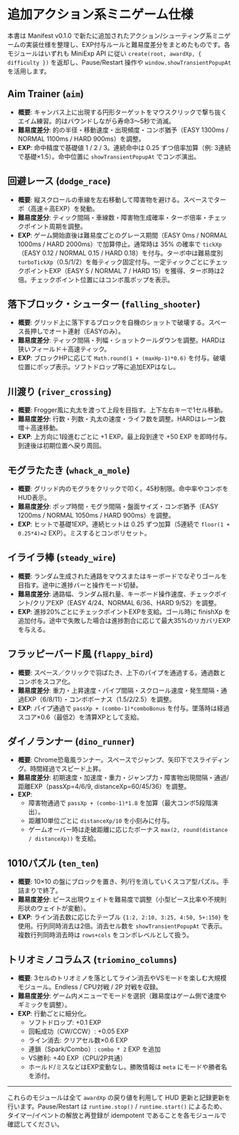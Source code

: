 # 追加アクション系ミニゲーム仕様

本書は Manifest v0.1.0 で新たに追加されたアクション/シューティング系ミニゲームの実装仕様を整理し、EXP付与ルールと難易度差分をまとめたものです。各モジュールはいずれも MiniExp API に従い `create(root, awardXp, { difficulty })` を返却し、Pause/Restart 操作や `window.showTransientPopupAt` を活用します。

## Aim Trainer (`aim`)
- **概要**: キャンバス上に出現する円形ターゲットをマウスクリックで撃ち抜くエイム練習。的はバウンドしながら寿命3〜5秒で消滅。
- **難易度差分**: 的の半径・移動速度・出現頻度・コンボ猶予（EASY 1300ms / NORMAL 1100ms / HARD 900ms）を調整。
- **EXP**: 命中精度で基礎値 1 / 2 / 3。連続命中は 0.25 ずつ倍率加算（例: 3連続で基礎×1.5）。命中位置に `showTransientPopupAt` でコンボ演出。

## 回避レース (`dodge_race`)
- **概要**: 縦スクロールの車線を左右移動して障害物を避ける。スペースでターボ（高速＋高EXP）を発動。
- **難易度差分**: ティック間隔・車線数・障害物生成確率・ターボ倍率・チェックポイント周期を調整。
- **EXP**: ゲーム開始直後は難易度ごとのグレース期間（EASY 0ms / NORMAL 1000ms / HARD 2000ms）で加算停止。通常時は 35% の確率で `tickXp`（EASY 0.12 / NORMAL 0.15 / HARD 0.18）を付与。ターボ中は難易度別 `turboTickXp`（0.5/1/2）を毎ティック固定付与。一定ティックごとにチェックポイントEXP（EASY 5 / NORMAL 7 / HARD 15）を獲得、ターボ時は2倍。チェックポイント位置にはコンボ風ポップを表示。

## 落下ブロック・シューター (`falling_shooter`)
- **概要**: グリッド上に落下するブロックを自機のショットで破壊する。スペース長押しでオート連射（EASYのみ）。
- **難易度差分**: ティック間隔・列幅・ショットクールダウンを調整。HARDは狭いフィールド＋高速ティック。
- **EXP**: ブロックHPに応じて `Math.round(1 + (maxHp-1)*0.6)` を付与。破壊位置にポップ表示。ソフトドロップ等に追加EXPはなし。

## 川渡り (`river_crossing`)
- **概要**: Frogger風に丸太を渡って上段を目指す。上下左右キーで1セル移動。
- **難易度差分**: 行数・列数・丸太の速度・ライフ数を調整。HARDはレーン数増＋高速移動。
- **EXP**: 上方向に1段進むごとに +1 EXP。最上段到達で +50 EXP を即時付与。到達後は初期位置へ戻り周回。

## モグラたたき (`whack_a_mole`)
- **概要**: グリッド内のモグラをクリックで叩く。45秒制限。命中率やコンボをHUD表示。
- **難易度差分**: ポップ時間・モグラ間隔・盤面サイズ・コンボ猶予（EASY 1200ms / NORMAL 1050ms / HARD 900ms）を調整。
- **EXP**: ヒットで基礎1EXP。連続ヒットは 0.25 ずつ加算（5連続で `floor(1 + 0.25*4)=2` EXP）。ミスするとコンボリセット。

## イライラ棒 (`steady_wire`)
- **概要**: ランダム生成された通路をマウスまたはキーボードでなぞりゴールを目指す。途中に進捗バーと操作モード切替。
- **難易度差分**: 通路幅、ランダム揺れ量、キーボード操作速度、チェックポイント/クリアEXP（EASY 4/24、NORMAL 6/36、HARD 9/52）を調整。
- **EXP**: 進捗20%ごとにチェックポイントEXPを支給。ゴール時に finishXp を追加付与。途中で失敗した場合は進捗割合に応じて最大35%のリカバリEXPを与える。

## フラッピーバード風 (`flappy_bird`)
- **概要**: スペース／クリックで羽ばたき、上下のパイプを通過する。通過数とコンボをスコア化。
- **難易度差分**: 重力・上昇速度・パイプ間隔・スクロール速度・発生間隔・通過EXP（6/8/11）・コンボボーナス（1.5/2/2.5）を調整。
- **EXP**: パイプ通過で `passXp + (combo-1)*comboBonus` を付与。墜落時は経過スコア×0.6（最低2）を清算XPとして支給。

## ダイノランナー (`dino_runner`)
- **概要**: Chrome恐竜風ランナー。スペースでジャンプ、矢印下でスライディング。時間経過でスピード上昇。
- **難易度差分**: 初期速度・加速度・重力・ジャンプ力・障害物出現間隔・通過/距離EXP（passXp=4/6/9, distanceXp=60/45/36）を調整。
- **EXP**:
  - 障害物通過で `passXp + (combo-1)*1.8` を加算（最大コンボ5段階演出）。
  - 距離10単位ごとに `distanceXp/10` を小刻みに付与。
  - ゲームオーバー時は走破距離に応じたボーナス `max(2, round(distance / distanceXp))` を支給。

## 1010パズル (`ten_ten`)
- **概要**: 10×10 の盤にブロックを置き、列/行を消していくスコア型パズル。手詰まりで終了。
- **難易度差分**: ピース出現ウェイトを難易度で調整（小型ピース比率や不規則形状のウェイトが変動）。
- **EXP**: ライン消去数に応じたテーブル `{1:2, 2:10, 3:25, 4:50, 5+:150}` を使用。行列同時消去は2倍。消去セル数を `showTransientPopupAt` で表示。複数行列同時消去時は `rows+cols` をコンボレベルとして扱う。

## トリオミノコラムス (`triomino_columns`)
- **概要**: 3セルのトリオミノを落としてライン消去やVSモードを楽しむ大規模モジュール。Endless / CPU対戦 / 2P 対戦を収録。
- **難易度差分**: ゲーム内メニューでモードを選択（難易度はゲーム側で速度やギミックを調整）。
- **EXP**: 行動ごとに細分化。
  - ソフトドロップ: +0.1 EXP
  - 回転成功（CW/CCW）: +0.05 EXP
  - ライン消去: クリアセル数×0.6 EXP
  - 連鎖（Spark/Combo）: `combo * 2` EXP を追加
  - VS勝利: +40 EXP（CPU/2P共通）
  - ホールド/ミスなどはEXP変動なし。勝敗情報は `meta` にモードや勝者名を添付。

---

これらのモジュールは全て `awardXp` の戻り値を利用して HUD 更新と記録更新を行います。Pause/Restart は `runtime.stop()` / `runtime.start()` によるため、タイマー/イベントの解放と再登録が idempotent であることを各モジュールで確認してください。
